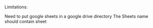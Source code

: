 Limitations:

Need to put google sheets in a google drive directory
The Sheets name should contain sheet